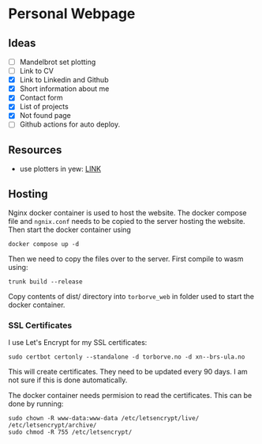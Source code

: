 # Personal Webpage


## Ideas

- [ ] Mandelbrot set plotting
- [ ] Link to CV
- [X] Link to Linkedin and Github
- [X] Short information about me
- [X] Contact form
- [X] List of projects
- [X] Not found page
- [ ] Github actions for auto deploy.

## Resources

- use plotters in yew: [LINK](https://steven-anker.nl/blog/?p=454)

## Hosting

Nginx docker container is used to host the website. The docker compose file and `ngnix.conf` needs to be copied to the server hosting the website. Then start the docker container using 

```terminal 
docker compose up -d
```

Then we need to copy the files over to the server. First compile to wasm using:

```terminal
trunk build --release
```

Copy contents of dist/ directory into `torborve_web` in folder used to start the docker container.


### SSL Certificates

I use Let's Encrypt for my SSL certificates:

```terminal
sudo certbot certonly --standalone -d torborve.no -d xn--brs-ula.no
```

This will create certificates. They need to be updated every 90 days. I am not sure if this is done automatically. 

The docker container needs permision to read the certificates. This can be done by running:

```terminal
sudo chown -R www-data:www-data /etc/letsencrypt/live/ /etc/letsencrypt/archive/
sudo chmod -R 755 /etc/letsencrypt/
```

